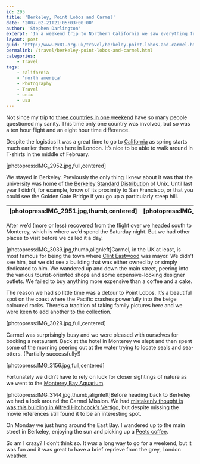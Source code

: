 ```yaml
---
id: 295
title: 'Berkeley, Point Lobos and Carmel'
date: '2007-02-21T21:05:03+00:00'
author: 'Stephen Darlington'
excerpt: 'In a weekend trip to Northern California we saw everything from the Golden Gate Bridge to sea-otters in Monterey Bay. Here are the pictures.'
layout: post
guid: 'http://www.zx81.org.uk/travel/berkeley-point-lobos-and-carmel.html'
permalink: /travel/berkeley-point-lobos-and-carmel.html
categories:
    - Travel
tags:
    - california
    - 'north america'
    - Photography
    - Travel
    - unix
    - usa
---
```


Not since my trip to [three countries in one weekend](/travel/hungary.html "Hungary, Romania and Croatia") have so many people questioned my sanity. This time only one country was involved, but so was a ten hour flight and an eight hour time difference.

Despite the logistics it was a great time to go to [California](/travel/california-2006.html "More California pictures") as spring starts much earlier there than here in London. It’s nice to be able to walk around in T-shirts in the middle of February.

\[photopress:IMG\_2952.jpg,full,centered\]

We stayed in Berkeley. Previously the only thing I knew about it was that the university was home of the [Berkeley Standard Distribution](http://en.wikipedia.org/wiki/Bsd "BSD") of Unix. Until last year I didn’t, for example, know of its proximity to San Francisco, or that you could see the Golden Gate Bridge if you go up a particularly steep hill.

| \[photopress:IMG\_2951.jpg,thumb,centered\] | \[photopress:IMG\_2981.jpg,thumb,centered\] | \[photopress:IMG\_2960.jpg,thumb,centered\] |
|---|---|---|

After we’d (more or less) recovered from the flight over we headed south to Monterey, which is where we’d spend the Saturday night. But we had other places to visit before we called it a day.

\[photopress:IMG\_3039.jpg,thumb,alignleft\]Carmel, in the UK at least, is most famous for being the town where [Clint Eastwood](http://uk.imdb.com/name/nm0000142/ "Clint Eastwood") was mayor. We didn’t see him, but we did see a building that was either owned by or simply dedicated to him. We wandered up and down the main street, peering into the various tourist-oriented shops and some expensive-looking designer outlets. We failed to buy anything more expensive than a coffee and a cake.

The reason we had so little time was a detour to Point Lobos. It’s a beautiful spot on the coast where the Pacific crashes powerfully into the beige coloured rocks. There’s a tradition of taking family pictures here and we were keen to add another to the collection.

\[photopress:IMG\_3029.jpg,full,centered\]

Carmel was surprisingly busy and we were pleased with ourselves for booking a restaurant. Back at the hotel in Monterey we slept and then spent some of the morning peering out at the water trying to locate seals and sea-otters. (Partially successfully!)

\[photopress:IMG\_3156.jpg,full,centered\]

Fortunately we didn’t have to rely on luck for closer sightings of nature as we went to the [Monterey Bay Aquarium](/travel/monterey-bay-aquarium.html "Monterey Bay Aquarium pictures and commentary and pictures").

\[photopress:IMG\_3144.jpg,thumb,alignleft\]Before heading back to Berkeley we had a look around the Carmel Mission. We had [mistakenly thought is was this building in Alfred Hitchcock’s Vertigo](http://bcuk.blogspot.com/2007/02/vertigo.html "Not Vertigo"), but despite missing the movie references still found it to be an interesting spot.

On Monday we just hung around the East Bay. I wandered up to the main street in Berkeley, enjoying the sun and picking up a [Peets coffee](http://www.peets.com/Default.asp?rdir=1& "Mmmm, coffee").

So am I crazy? I don’t think so. It *was* a long way to go for a weekend, but it was fun and it was great to have a brief reprieve from the grey, London weather.